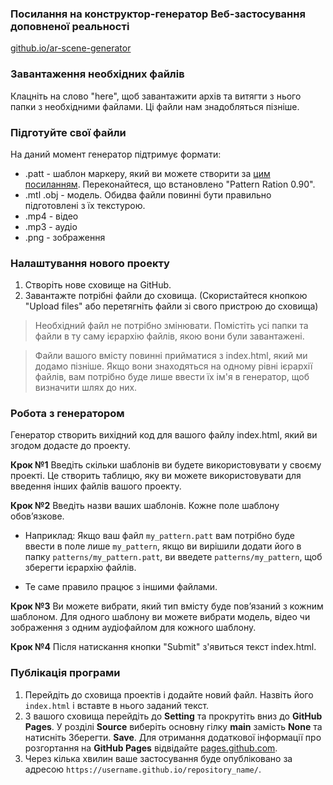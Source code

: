 ### Посилання на конструктор-генератор Веб-застосування доповненої реальності
[github.io/ar-scene-generator](https://saveniukoleg.github.io/ar-scene-generator/)

### Завантаження необхідних файлів
Клацніть на слово "here", щоб завантажити архів та витягти з нього папки з необхідними файлами. Ці файли нам знадобляться пізніше.

### Підготуйте свої файли
На даний момент генератор підтримує формати:
* .patt - шаблон маркеру, який ви можете створити за [цим посиланням](https://jeromeetienne.github.io/AR.js/three.js/examples/marker-training/examples/generator.html). Переконайтеся, що встановлено "Pattern Ration 0.90".
* .mtl .obj - модель. Обидва файли повинні бути правильно підготовлені з їх текстурою.
* .mp4 - відео
* .mp3 - аудіо
* .png - зображення

### Налаштування нового проекту
1. Створіть нове сховище на GitHub.
2. Завантажте потрібні файли до сховища. (Скористайтеся кнопкою "Upload files" або перетягніть файли зі свого пристрою до сховища)

> Необхідний файл не потрібно змінювати. Помістіть усі папки та файли в ту саму ієрархію файлів, якою вони були завантажені.

> Файли вашого вмісту повинні прийматися з index.html, який ми додамо пізніше. 
Якщо вони знаходяться на одному рівні ієрархії файлів, вам потрібно буде лише ввести їх ім'я в генератор, щоб визначити шлях до них.

### Робота з генератором
Генератор створить вихідний код для вашого файлу index.html, який ви згодом додасте до проекту.

**Крок №1** Введіть скільки шаблонів ви будете використовувати у своєму проекті. 
Це створить таблицю, яку ви можете використовувати для введення інших файлів вашого проекту.

**Крок №2** Введіть назви ваших шаблонів. Кожне поле шаблону обов’язкове.

* Наприклад: Якщо ваш файл `my_pattern.patt` вам потрібно буде ввести в поле лише `my_pattern`, якщо ви вирішили додати його в папку `patterns/my_pattern.patt`, ви введете `patterns/my_pattern`, щоб зберегти ієрархію файлів.

* Те саме правило працює з іншими файлами.

**Крок №3** Ви можете вибрати, який тип вмісту буде пов’язаний з кожним шаблоном. Для одного шаблону ви можете вибрати модель, відео чи зображення з одним аудіофайлом для кожного шаблону.

**Крок №4** Після натискання кнопки "Submit" з'явиться текст index.html.

### Публікація програми
1. Перейдіть до сховища проектів і додайте новий файл. Назвіть його `index.html` і вставте в нього заданий текст.
2. З вашого сховища перейдіть до **Setting** та прокрутіть вниз до **GitHub Pages**. У розділі **Source** виберіть основну гілку **main** замість **None** та натисніть Зберегти. **Save**. Для отримання додаткової інформації про розгортання на **GitHub Pages** відвідайте [pages.github.com](https://pages.github.com/).
3. Через кілька хвилин ваше застосування буде опубліковано за адресою `https://username.github.io/repository_name/`.
